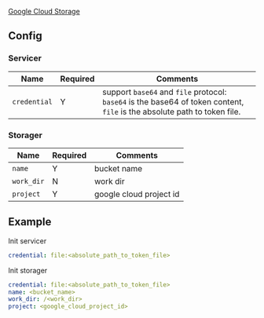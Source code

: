 [Google Cloud Storage](https://cloud.google.com/storage/)

## Config

### Servicer

| Name         | Required | Comments                                                                                                                  |
| ------------ | -------- | ------------------------------------------------------------------------------------------------------------------------- |
| `credential` | Y        | support `base64` and `file` protocol: `base64` is the base64 of token content, `file` is the absolute path to token file. |

### Storager

| Name       | Required | Comments                |
| ---------- | -------- | ----------------------- |
| `name`     | Y        | bucket name             |
| `work_dir` | N        | work dir                |
| `project`  | Y        | google cloud project id |

## Example

Init servicer

```yaml
credential: file:<absolute_path_to_token_file>
```

Init storager

```yaml
credential: file:<absolute_path_to_token_file>
name: <bucket_name>
work_dir: /<work_dir>
project: <google_cloud_project_id>
```
